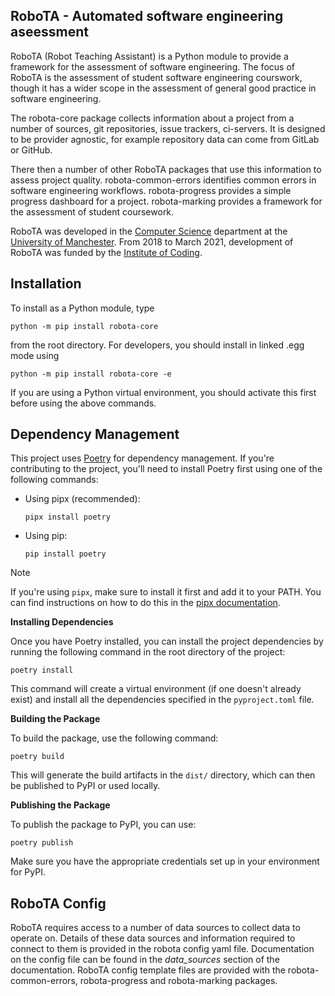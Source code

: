 RoboTA - Automated software engineering aseessment
----------------------------------------------------

RoboTA (Robot Teaching Assistant) is a Python module to provide a framework for the assessment of 
software engineering. The focus of RoboTA is the assessment of student software engineering courswork,
though it has a wider scope in the assessment of general good practice in software engineering.

The robota-core package collects information about a project from a number of sources, git repositories, 
issue trackers, ci-servers. It is designed to be provider agnostic, for example repository data can come from GitLab
or GitHub.

There then a number of other RoboTA packages that use this information to assess project quality.
robota-common-errors identifies common errors in software engineering workflows.
robota-progress provides a simple progress dashboard for a project.
robota-marking provides a framework for the assessment of student coursework.

RoboTA was developed in the [Computer Science](https://www.cs.manchester.ac.uk/) department 
at the [University of Manchester](https://www.manchester.ac.uk/).
From 2018 to March 2021, development of RoboTA was funded by the [Institute of Coding](https://ioc.cs.manchester.ac.uk/).

Installation
-------------

To install as a Python module, type

`python -m pip install robota-core`

from the root directory. 
For developers, you should install in linked .egg mode using

`python -m pip install robota-core -e`

If you are using a Python virtual environment, you should activate this first before using the above commands.

Dependency Management
----------------------

This project uses [Poetry](https://python-poetry.org/) for dependency management. If you're contributing to the project, you'll need to install Poetry first using one of the following commands:  

- Using pipx (recommended):  

    `pipx install poetry`

- Using pip:  

    `pip install poetry`

> [!NOTE]  
> If you're using `pipx`, make sure to install it first and add it to your PATH. You can find instructions on how to do this in the [pipx documentation](https://pipxproject.github.io/pipx/).

**Installing Dependencies**

Once you have Poetry installed, you can install the project dependencies by running the following command in the root directory of the project:

`poetry install`

This command will create a virtual environment (if one doesn't already exist) and install all the dependencies specified in the `pyproject.toml` file.

**Building the Package**

To build the package, use the following command:  

`poetry build`

This will generate the build artifacts in the `dist/` directory, which can then be published to PyPI or used locally.

**Publishing the Package**

To publish the package to PyPI, you can use:

`poetry publish`

Make sure you have the appropriate credentials set up in your environment for PyPI.

RoboTA Config
--------------

RoboTA requires access to a number of data sources to collect data to operate on. 
Details of these data sources and information required to connect to them is provided in the robota config yaml file.
Documentation on the config file can be found in the _data_sources_ section of the documentation.
RoboTA config template files are provided with the robota-common-errors, robota-progress and robota-marking packages.